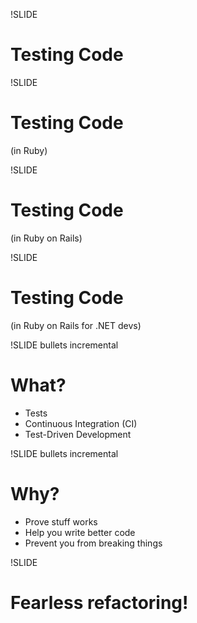!SLIDE 
# Testing Code

!SLIDE 
# Testing Code

(in Ruby)

!SLIDE 
# Testing Code

(in Ruby on Rails)

!SLIDE 
# Testing Code

(in Ruby on Rails for .NET devs)

!SLIDE bullets incremental
# What?

* Tests
* Continuous Integration (CI)
* Test-Driven Development

!SLIDE bullets incremental
# Why?

* Prove stuff works
* Help you write better code
* Prevent you from breaking things

!SLIDE
# Fearless refactoring!
